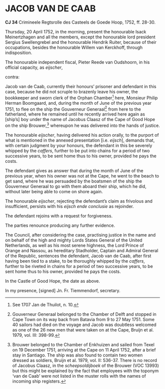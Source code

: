 # JACOB VAN DE CAAB

**CJ 34** Crimineele Regtsrolle des Casteels de Goede Hoop, 1752, ff. 28-30.

Thursday, 20 April 1752, in the morning, present the honourable Isack Meinertzhagen and all the members, except the honourable lord president Sergius Swellengrebel and the honourable Hendrik Ruiter, because of their occupations, besides the honourable Willem van Kerckhoff, through indisposition.

The honourable independent fiscal, Pieter Reede van Oudshoorn, in his official capacity, as *eijscher*,

contra:

Jacob van de Caab, currently their honours’ prisoner and defendant in this case, because he did not scruple to brazenly leave his owner, the bookkeeper and sworn clerk of the Orphan Chamber[^1] here, Monsieur Philip Herman Boomgaard, and, during the month of June of the previous year 1751, to flee on the ship the Gouverneur Generaal[^2] from here to the fatherland, where he remained until he recently arrived here again as \[ship’s\] boy under the name of Jacobus Claasz of the Cape of Good Hope on the ship Brouwer,[^3] whereupon he was delivered into the hands of justice.

The honourable *eijscher*, having delivered his action orally, to the purport of what is mentioned in the annexed presentation \[i.e. *eijsch*\], demands that, with certain judgment by your honours, the defendant in this be severely whipped by the *caffers*, further to be put into chains for a period of two successive years, to be sent home thus to his owner, provided he pays the costs.

The defendant gives as answer that during the month of June of the previous year, when his owner was not at the Cape, he went to the beach to get sand, where he was persuaded by the boatsmen of the ship the Gouverneur Generaal to go with them aboard their ship, which he did, without later being able to come on shore again.

The honourable *eijscher*, rejecting the defendant’s claim as frivolous and insufficient, persists with his *eijsch ende conclusie* as rejoinder.

The defendant rejoins with a request for forgiveness.

The parties renounce producing any further evidence.

The Council, after considering the case, practising justice in the name and on behalf of the high and mighty Lords States General of the United Netherlands, as well as his most serene highness, the Lord Prince of Orange and Nassou, as hereditary Stadholder, Captain and Admiral General of the Republic, sentences the defendant, Jacob van de Caab, after first having been tied to a stake, to be thoroughly whipped by the *caffers*, further to be riveted in chains for a period of two successive years, to be sent home thus to his owner, provided he pays the costs.

In the Castle of Good Hope, the date as above.

In my presence, \[signed\] Jn. Fr. Tiemmendorf, secretary.

[^1]: See 1707 Jan de Thuilot, n. 10.

[^2]: Gouverneur Generaal belonged to the Chamber of Delft and stopped in Cape Town on its way back from Batavia from 9 to 27 May 1751. Some 40 sailors had died on the voyage and Jacob was doubtless welcomed as one of the 26 new men that were taken on at the Cape, Bruijn et al. 1979, vol. III: 398-99.

[^3]: Brouwer belonged to the Chamber of Enkhuizen and sailed from Texel on 19 December 1751, arriving at the Cape on 11 April 1752, after a brief stay in Santiago. The ship was also found to contain two women dressed as soldiers, Bruijn et al. 1979, vol. II: 536-37. There is no record of Jacobus Claasz, in the *scheepsoldijboek* of the Brouwer (VOC 13993) but this might be explained by the fact that employees with the toponym ‘van de Caab’ were not listed in the muster rolls with the names of incoming ship registers.